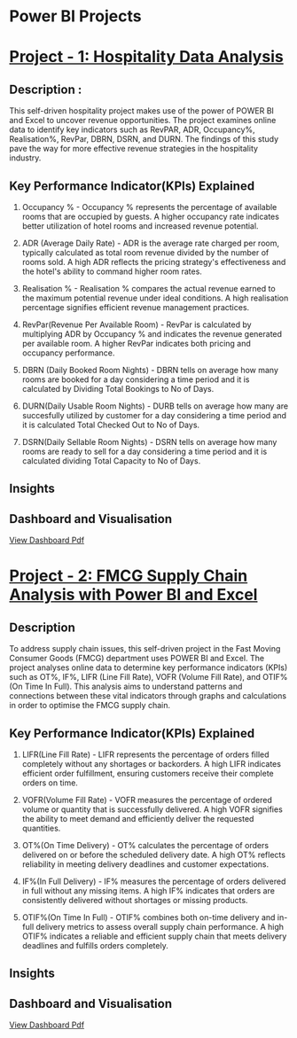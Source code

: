 # Power BI Projects 

# [Project - 1: Hospitality Data Analysis](https://jigneshs6701.github.io/Jignesh_Sharma_Portfolio/)

## Description :
This self-driven hospitality project makes use of the power of POWER BI and Excel to uncover revenue opportunities. The project examines online data to identify key indicators such as RevPAR, ADR, Occupancy%, Realisation%, RevPar, DBRN, DSRN, and DURN. The findings of this study pave the way for more effective revenue strategies in the hospitality industry.

## Key Performance Indicator(KPIs)  Explained 

1. Occupancy % - Occupancy % represents the percentage of available rooms that are occupied by guests.
                 A higher occupancy rate indicates better utilization of hotel rooms and increased revenue potential.

2. ADR (Average Daily Rate) -  ADR is the average rate charged per room, typically calculated as total room revenue divided by the number of rooms sold.
                                A high ADR reflects the pricing strategy's effectiveness and the hotel's ability to command higher room rates.

3. Realisation % - Realisation % compares the actual revenue earned to the maximum potential revenue under ideal conditions.
                   A high realisation percentage signifies efficient revenue management practices.

4. RevPar(Revenue Per Available Room) - RevPar is calculated by multiplying ADR by Occupancy % and indicates the revenue generated per available room.
                                        A higher RevPar indicates both pricing and occupancy performance.

 5. DBRN (Daily Booked Room Nights) - DBRN tells on average how many rooms are booked for a day considering a time period and it is calculated by Dividing Total Bookings to No of Days.

 6. DURN(Daily Usable Room Nights) - DURB tells on average how many are succesfully utilized by customer for a day considering a time period and it is calculated Total Checked Out to No of Days.

 7. DSRN(Daily Sellable Room Nights) - DSRN tells on average how many rooms are ready to sell for a day considering a time period and it is calculated dividing Total Capacity to No of Days.

## Insights 

## Dashboard and Visualisation 
[View Dashboard Pdf](https://jigneshs6701.github.io/Jignesh_Sharma_Portfolio/Hospitality%20data%20analysis.pdf)


# [Project - 2: FMCG Supply Chain Analysis with Power BI and Excel ](https://jigneshs6701.github.io/Jignesh_Sharma_Portfolio/)

## Description 

To address supply chain issues, this self-driven project in the Fast Moving Consumer Goods (FMCG) department uses POWER BI and Excel. The project analyses online data to determine key performance indicators (KPIs) such as OT%, IF%, LIFR (Line Fill Rate), VOFR (Volume Fill Rate), and OTIF% (On Time In Full). This analysis aims to understand patterns and connections between these vital indicators through graphs and calculations in order to optimise the FMCG supply chain.

## Key Performance Indicator(KPIs)  Explained

1. LIFR(Line Fill Rate) - LIFR represents the percentage of orders filled completely without any shortages or backorders.
                          A high LIFR indicates efficient order fulfillment, ensuring customers receive their complete orders on time.

2. VOFR(Volume Fill Rate) - VOFR measures the percentage of ordered volume or quantity that is successfully delivered.
                          A high VOFR signifies the ability to meet demand and efficiently deliver the requested quantities.

3. OT%(On Time Delivery) - OT% calculates the percentage of orders delivered on or before the scheduled delivery date.
                           A high OT% reflects reliability in meeting delivery deadlines and customer expectations.

4. IF%(In Full Delivery)  -  IF% measures the percentage of orders delivered in full without any missing items.
                           A high IF% indicates that orders are consistently delivered without shortages or missing products.

5. OTIF%(On Time In Full) - OTIF% combines both on-time delivery and in-full delivery metrics to assess overall supply chain performance.
                           A high OTIF% indicates a reliable and efficient supply chain that meets delivery deadlines and fulfills orders completely.

## Insights 

## Dashboard and Visualisation
[View Dashboard Pdf](https://jigneshs6701.github.io/Jignesh_Sharma_Portfolio/Supply%20Chain%20Analysis%20in%20FMCG%20Department.pdf)









